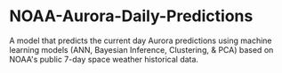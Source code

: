 # NOAA-Aurora-Daily-Predictions
A model that predicts the current day Aurora predictions using machine learning models (ANN, Bayesian Inference, Clustering, & PCA) based on NOAA's public 7-day space weather historical data.
